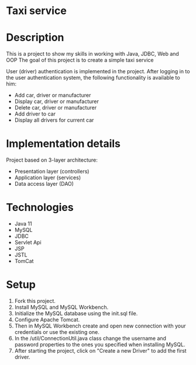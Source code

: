 # Taxi service

# Description

This is a project to show my skills in working with Java, JDBC, Web and OOP
The goal of this project is to create a simple taxi service

User (driver) authentication is implemented in the project.
After logging in to the user authentication system, the following functionality is available to him:

- Add car, driver or manufacturer
- Display car, driver or manufacturer
- Delete car, driver or manufacturer
- Add driver to car
- Display all drivers for current car

# Implementation details
Project based on 3-layer architecture:

- Presentation layer (controllers)
- Application layer (services)
- Data access layer (DAO)

# Technologies
- Java 11
- MySQL
- JDBC
- Servlet Api
- JSP
- JSTL
- TomCat

# Setup
1. Fork this project.
2. Install MySQL and MySQL Workbench.
3. Initialize the MySQL database using the init.sql file.
4. Configure Apache Tomcat.
5. Then in MySQL Workbench create and open new connection with your credentials or use the existing one.
6. In the /util/ConnectionUtil.java class change the username and password  properties to the ones you specified when installing MySQL.
7. After starting the project, click on "Create a new Driver" to add the first driver.